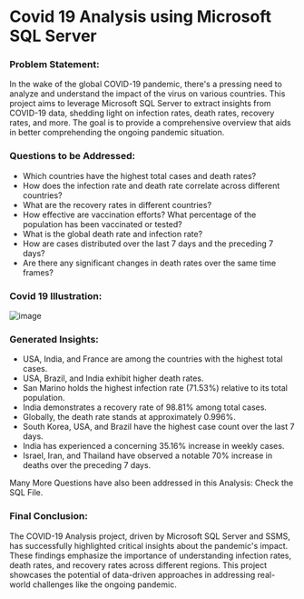# Covid 19 Analysis using Microsoft SQL Server

### Problem Statement:
In the wake of the global COVID-19 pandemic, there's a pressing need to analyze and understand the impact of the virus on various countries. This project aims to leverage Microsoft SQL Server to extract insights from COVID-19 data, shedding light on infection rates, death rates, recovery rates, and more. The goal is to provide a comprehensive overview that aids in better comprehending the ongoing pandemic situation.

### Questions to be Addressed:
- Which countries have the highest total cases and death rates?
- How does the infection rate and death rate correlate across different countries?
- What are the recovery rates in different countries?
- How effective are vaccination efforts? What percentage of the population has been vaccinated or tested?
- What is the global death rate and infection rate?
- How are cases distributed over the last 7 days and the preceding 7 days?
- Are there any significant changes in death rates over the same time frames?

### Covid 19 Illustration:
![image](https://github.com/Mcraze/Covid-19-Analysis-SQL/assets/84672998/1282d0e4-7c88-4753-9a1b-54da947cdf6a)

### Generated Insights:
- USA, India, and France are among the countries with the highest total cases.
- USA, Brazil, and India exhibit higher death rates.
- San Marino holds the highest infection rate (71.53%) relative to its total population.
- India demonstrates a recovery rate of 98.81% among total cases.
- Globally, the death rate stands at approximately 0.996%.
- South Korea, USA, and Brazil have the highest case count over the last 7 days.
- India has experienced a concerning 35.16% increase in weekly cases.
- Israel, Iran, and Thailand have observed a notable 70% increase in deaths over the preceding 7 days.

Many More Questions have also been addressed in this Analysis: Check the SQL File.

### Final Conclusion:
The COVID-19 Analysis project, driven by Microsoft SQL Server and SSMS, has successfully highlighted critical insights about the pandemic's impact. These findings emphasize the importance of understanding infection rates, death rates, and recovery rates across different regions. This project showcases the potential of data-driven approaches in addressing real-world challenges like the ongoing pandemic.
